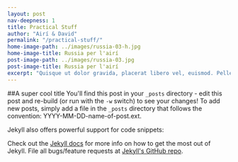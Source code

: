 ```yaml
---
layout: post
nav-deepness: 1
title: Practical Stuff
author: "Airí & David"
permalink: "/practical-stuff/"
home-image-path: ../images/russia-03-h.jpg
home-image-title: Russia per l'airí
post-image-path: ../images/russia-03.jpg
post-image-title: Russia per l'airí
excerpt: "Quisque ut dolor gravida, placerat libero vel, euismod. Pellentesque habitant morbi tristique senectus et netus. Ambitioni dedisse scripsisse iudicaretur. Tu quoque, Brute, fili mi, nihil timor populi, nihil! Phasellus laoreet lorem vel dolor tempus vehicula…"
---
```


##A super cool title
You'll find this post in your `_posts` directory - edit this post and re-build (or run with the `-w` switch) to see your changes!
To add new posts, simply add a file in the `_posts` directory that follows the convention: YYYY-MM-DD-name-of-post.ext.

Jekyll also offers powerful support for code snippets:

Check out the [Jekyll docs][jekyll] for more info on how to get the most out of Jekyll. File all bugs/feature requests at [Jekyll's GitHub repo][jekyll-gh].

[jekyll-gh]: https://github.com/mojombo/jekyll
[jekyll]:    http://jekyllrb.com